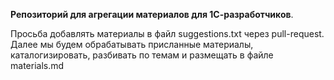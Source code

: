 **Репозиторий для агрегации материалов для 1С-разработчиков**. 

Просьба добавлять материалы в файл suggestions.txt через pull-request. 
Далее мы будем обрабатывать присланные материалы, каталогизировать, разбивать по темам и размещать в файле materials.md
